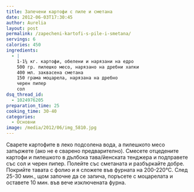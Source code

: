```yaml
---
title: Запечени картофи с пиле и сметана
date: 2012-06-03T17:30:45
author: Aurelia
layout: post
permalink: /zapecheni-kartofi-s-pile-i-smetana/
servings: 6
calories: 450
ingredients:
  - |
    1-1¼ кг. картофи, обелени и нарязани на едро
    500 гр. пилешко месо, нарязано на дребни хапки
    400 мл. заквасена сметана
    150 грама моцарела, нарязана на дребно
    черен пипер
    сол
dsq_thread_id:
  - 1024976205
preparation_time: 25
cooking_time: 30-40
categories:
  - Основни
image: /media/2012/06/img_5810.jpg
---
```

Сварете картофите в леко подсолена вода, а пилешкото месо запържете (ако не е сварено предварително). Смесете отцедените картофи и пилешкото в дълбока тава/йенската тенджера и подправете със сол и черен пипер. Полейте със сметаната и разбъркайте добре. Покрийте тавата с фолио и я сложете във фурната на 200-220°C. След 25-30 мин., щом започне да се запича, поръсете с моцарелата и оставете 10 мин. във вече изключената фурна.
